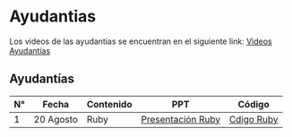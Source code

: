 # Ayudantias 

Los videos de las ayudantias se encuentran en el siguiente link: [Videos Ayudantías](https://drive.google.com/drive/folders/1tjdI2pFCf_io54h8tkE6evFwQPw_TRtB?usp=sharing)

## Ayudantías
| N°| Fecha               | Contenido              | PPT     | Código |
|---|---------------------|------------------------|---------|---------
| 1 | 20 Agosto           | Ruby                   | [Presentación Ruby](https://github.com/IIC2143-2021-2/Syllabus/blob/main/Ayudant%C3%ADas/1.%20Ruby/0%20-%20IIC2143%20-%20Ruby.pdf)   | [Cdigo Ruby](https://github.com/IIC2143-2021-2/Syllabus/tree/main/Ayudant%C3%ADas/1.%20Ruby) |
